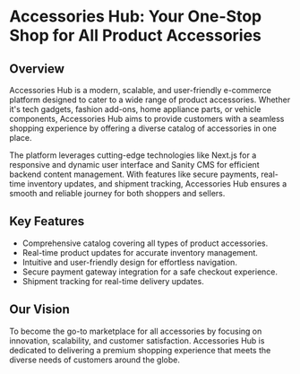 # Accessories Hub: Your One-Stop Shop for All Product Accessories

## Overview

Accessories Hub is a modern, scalable, and user-friendly e-commerce platform designed to cater to a wide range of product accessories. Whether it's tech gadgets, fashion add-ons, home appliance parts, or vehicle components, Accessories Hub aims to provide customers with a seamless shopping experience by offering a diverse catalog of accessories in one place.

The platform leverages cutting-edge technologies like Next.js for a responsive and dynamic user interface and Sanity CMS for efficient backend content management. With features like secure payments, real-time inventory updates, and shipment tracking, Accessories Hub ensures a smooth and reliable journey for both shoppers and sellers.

## Key Features

- Comprehensive catalog covering all types of product accessories.
- Real-time product updates for accurate inventory management.
- Intuitive and user-friendly design for effortless navigation.
- Secure payment gateway integration for a safe checkout experience.
- Shipment tracking for real-time delivery updates.

## Our Vision

To become the go-to marketplace for all accessories by focusing on innovation, scalability, and customer satisfaction. Accessories Hub is dedicated to delivering a premium shopping experience that meets the diverse needs of customers around the globe.
